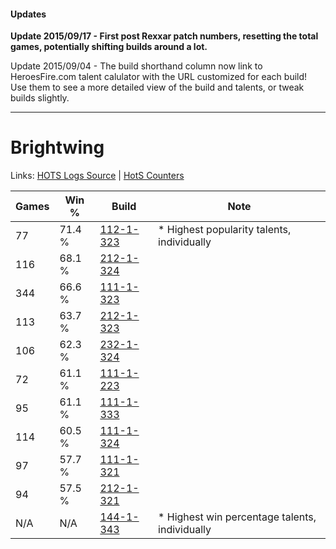 #### Updates
**Update 2015/09/17 - First post Rexxar patch numbers, resetting the total games, potentially shifting builds around a lot.**

Update 2015/09/04 - The build shorthand column now link to HeroesFire.com talent calulator with the URL customized for each build!  
Use them to see a more detailed view of the build and talents, or tweak builds slightly.

***

# Brightwing

Links: [HOTS Logs Source](https://www.hotslogs.com/Sitewide/HeroDetails?Hero=Brightwing) | [HotS Counters](http://hotscounters.com/#/hero/Brightwing)

Games  | Win %  | Build     | Note
-----  | -----  | -----     | ----
77     | 71.4 % | [112-1-323](http://www.heroesfire.com/hots/talent-calculator/brightwing#gRAh) | * Highest popularity talents, individually
116    | 68.1 % | [212-1-324](http://www.heroesfire.com/hots/talent-calculator/brightwing#kFJi) | 
344    | 66.6 % | [111-1-323](http://www.heroesfire.com/hots/talent-calculator/brightwing#gOkR) | 
113    | 63.7 % | [212-1-323](http://www.heroesfire.com/hots/talent-calculator/brightwing#kFJh) | 
106    | 62.3 % | [232-1-324](http://www.heroesfire.com/hots/talent-calculator/brightwing#l08i) | 
72     | 61.1 % | [111-1-223](http://www.heroesfire.com/hots/talent-calculator/brightwing#gOit) | 
95     | 61.1 % | [111-1-333](http://www.heroesfire.com/hots/talent-calculator/brightwing#gOkb) | 
114    | 60.5 % | [111-1-324](http://www.heroesfire.com/hots/talent-calculator/brightwing#gOkS) | 
97     | 57.7 % | [111-1-321](http://www.heroesfire.com/hots/talent-calculator/brightwing#gOkP) | 
94     | 57.5 % | [212-1-321](http://www.heroesfire.com/hots/talent-calculator/brightwing#kFJf) | 
N/A    | N/A    | [144-1-343](http://www.heroesfire.com/hots/talent-calculator/brightwing#hfI_) | * Highest win percentage talents, individually

